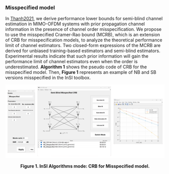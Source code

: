 ### Misspecified model

In [Thanh2021], we derive performance lower bounds for semi-blind channel estimation in MIMO-OFDM systems with prior propagation channel information in the presence of channel order misspecification. We propose to use the misspecified Cramer-Rao bound (MCRB), which is an extension of CRB for misspecification models, to analyze the theoretical performance limit of channel estimators. Two closed-form expressions of the MCRB are derived for unbiased training-based estimators and semi-blind estimators. Experimental results indicate that such prior information will gain the performance limit of channel estimators even when the order is underestimated. **Algorithm 1** shows the pseudo code of CRB for the misspecified model. Then, **Figure 1** represents an example of NB and SB versions misspecified in the InSI toolbox.

[](../../../pseudo/CRB_SB_Misspecified.md ':include :type=code algorithm')

<p style="text-align-last: center">
<img src="./assets/img/Outputs/InSI_NB_Misspecified.png">
</p>
<p style="text-align-last: center">
<b>
Figure 1. InSI Algorithms mode: CRB for Misspecified model.
</b>
</p>

[Thanh2021]: https://ieeexplore.ieee.org/abstract/document/9537597